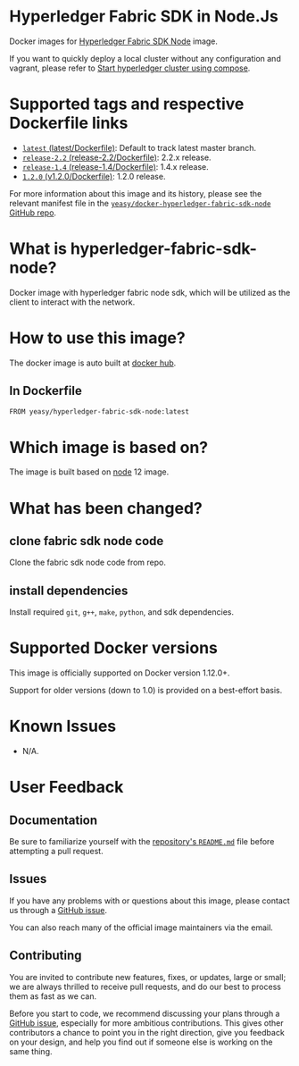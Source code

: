 Hyperledger Fabric SDK in Node.Js
===
Docker images for [Hyperledger Fabric SDK Node](https://github.com/hyperledger/fabric-sdk-node) image.

If you want to quickly deploy a local cluster without any configuration and vagrant, please refer to [Start hyperledger cluster using compose](https://github.com/yeasy/docker-compose-files#hyperledger_fabric).

# Supported tags and respective Dockerfile links

* [`latest` (latest/Dockerfile)](https://github.com/yeasy/docker-hyperledger-fabric-sdk-node/blob/master/Dockerfile): Default to track latest master branch.
* [`release-2.2` (release-2.2/Dockerfile)](https://github.com/yeasy/docker-hyperledger-fabric-sdk-node/blob/master/release-2.2/Dockerfile): 2.2.x release.
* [`release-1.4` (release-1.4/Dockerfile)](https://github.com/yeasy/docker-hyperledger-fabric-sdk-node/blob/master/release-1.4/Dockerfile): 1.4.x release.
* [`1.2.0` (v1.2.0/Dockerfile)](https://github.com/yeasy/docker-hyperledger-fabric-sdk-node/blob/master/v1.2.0/Dockerfile): 1.2.0 release.

For more information about this image and its history, please see the relevant manifest file in the [`yeasy/docker-hyperledger-fabric-sdk-node` GitHub repo](https://github.com/yeasy/docker-hyperledger-fabric-sdk-node).

# What is hyperledger-fabric-sdk-node?
Docker image with hyperledger fabric node sdk, which will be utilized as the client to interact with the network.

# How to use this image?
The docker image is auto built at [docker hub](https://hub.docker.com/repository/docker/yeasy/hyperledger-fabric-sdk-node).

## In Dockerfile
```sh
FROM yeasy/hyperledger-fabric-sdk-node:latest
```

# Which image is based on?
The image is built based on [node](https://hub.docker.com/_/node) 12 image.

# What has been changed?
## clone fabric sdk node code
Clone the fabric sdk node code from repo.

## install dependencies
Install required `git`, `g++`, `make`, `python`, and sdk dependencies.

# Supported Docker versions

This image is officially supported on Docker version 1.12.0+.

Support for older versions (down to 1.0) is provided on a best-effort basis.

# Known Issues
* N/A.

# User Feedback
## Documentation
Be sure to familiarize yourself with the [repository's `README.md`](https://github.com/yeasy/docker-hyperledger-fabric-sdk-node/blob/master/README.md) file before attempting a pull request.

## Issues
If you have any problems with or questions about this image, please contact us through a [GitHub issue](https://github.com/yeasy/docker-hyperledger-fabric-sdk-node/issues).

You can also reach many of the official image maintainers via the email.

## Contributing

You are invited to contribute new features, fixes, or updates, large or small; we are always thrilled to receive pull requests, and do our best to process them as fast as we can.

Before you start to code, we recommend discussing your plans through a [GitHub issue](https://github.com/yeasy/docker-hyperledger-fabric-sdk-node/issues), especially for more ambitious contributions. This gives other contributors a chance to point you in the right direction, give you feedback on your design, and help you find out if someone else is working on the same thing.
